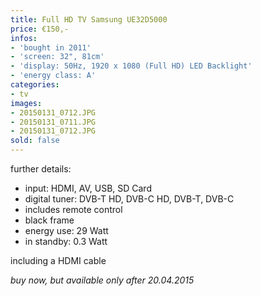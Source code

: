 ```yaml
---
title: Full HD TV Samsung UE32D5000
price: €150,-
infos:
- 'bought in 2011'
- 'screen: 32", 81cm'
- 'display: 50Hz, 1920 x 1080 (Full HD) LED Backlight'
- 'energy class: A'
categories:
- tv
images:
- 20150131_0712.JPG
- 20150131_0711.JPG
- 20150131_0712.JPG
sold: false
---
```


further details:

- input: HDMI, AV, USB, SD Card
- digital tuner: DVB-T HD, DVB-C HD, DVB-T, DVB-C
- includes remote control
- black frame
- energy use: 29 Watt
- in standby: 0.3 Watt

including a HDMI cable

*buy now, but available only after 20.04.2015*
